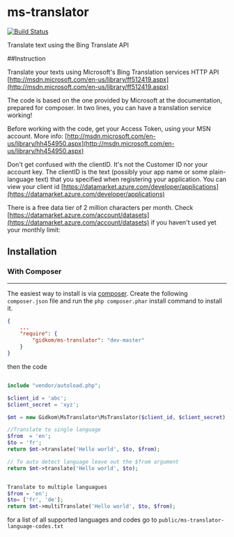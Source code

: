 ms-translator
==================

[![Build Status](https://scrutinizer-ci.com/g/gidkom/ms-translator/badges/build.png?b=master)](https://scrutinizer-ci.com/g/gidkom/ms-translator/build-status/master)

Translate text using the Bing Translate API

##Instruction

Translate your texts using Microsoft's Bing Translation services HTTP API [http://msdn.microsoft.com/en-us/library/ff512419.aspx](http://msdn.microsoft.com/en-us/library/ff512419.aspx)

The code is based on the one provided by Microsoft at the documentation, prepared for composer. In two lines, you can have a translation service working!

Before working with the code, get your Access Token, using your MSN account. More info: [http://msdn.microsoft.com/en-us/library/hh454950.aspx](http://msdn.microsoft.com/en-us/library/hh454950.aspx)

Don't get confused with the clientID. It's not the Customer ID nor your account key. The clientID is the text (possibly your app name or some plain-language text) that you specified when registering your application. You can view your client id [https://datamarket.azure.com/developer/applications](https://datamarket.azure.com/developer/applications)

There is a free data tier of 2 million characters per month. Check [https://datamarket.azure.com/account/datasets](https://datamarket.azure.com/account/datasets) if you haven't used yet your monthly limit: 

## Installation


### With Composer
-------------
The easiest way to install is via [composer](http://getcomposer.org/). Create the following `composer.json` file and run the `php composer.phar` install command to install it.

```json
{
	...
    "require": {
        "gidkom/ms-translator": "dev-master"
    }
}
```

then the code

```php

include "vendor/autoload.php";

$client_id = 'abc';
$client_secret = 'xyz';

$mt = new Gidkom\MsTranslator\MsTranslator($client_id, $client_secret);

//Translate to single language
$from  = 'en';
$to = 'fr';
return $mt->translate('Hello world', $to, $from);

// To auto detect language leave out the $from argument
return $mt->translate('Hello world', $to);


Translate to multiple languagues 
$from = 'en';
$to= ['fr', 'de'];
return $mt->multiTranslate('Hello world', $to, $from);

```

for a list of all supported languages and codes go to `public/ms-translator-language-codes.txt`